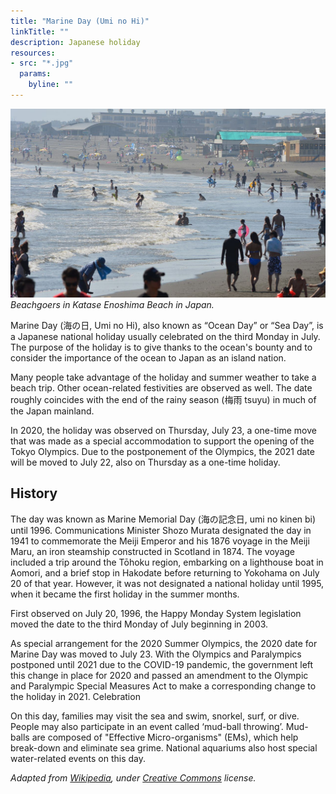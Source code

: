 ```yaml
---
title: "Marine Day (Umi no Hi)"
linkTitle: ""
description: Japanese holiday
resources:
- src: "*.jpg"
  params:
    byline: ""
---
```

![Katase Enoshima Beach in Japan](featured-katase-enoshima-beach-japan.jpg)
*Beachgoers in Katase Enoshima Beach in Japan.*

Marine Day (海の日, Umi no Hi), also known as “Ocean Day” or “Sea Day”, is a Japanese national holiday usually celebrated on the third Monday in July. The purpose of the holiday is to give thanks to the ocean's bounty and to consider the importance of the ocean to Japan as an island nation.

Many people take advantage of the holiday and summer weather to take a beach trip. Other ocean-related festivities are observed as well. The date roughly coincides with the end of the rainy season (梅雨 tsuyu) in much of the Japan mainland.

In 2020, the holiday was observed on Thursday, July 23, a one-time move that was made as a special accommodation to support the opening of the Tokyo Olympics. Due to the postponement of the Olympics, the 2021 date will be moved to July 22, also on Thursday as a one-time holiday.

## History

The day was known as Marine Memorial Day (海の記念日, umi no kinen bi) until 1996. Communications Minister Shozo Murata designated the day in 1941 to commemorate the Meiji Emperor and his 1876 voyage in the Meiji Maru, an iron steamship constructed in Scotland in 1874. The voyage included a trip around the Tōhoku region, embarking on a lighthouse boat in Aomori, and a brief stop in Hakodate before returning to Yokohama on July 20 of that year. However, it was not designated a national holiday until 1995, when it became the first holiday in the summer months.

First observed on July 20, 1996, the Happy Monday System legislation moved the date to the third Monday of July beginning in 2003.

As special arrangement for the 2020 Summer Olympics, the 2020 date for Marine Day was moved to July 23. With the Olympics and Paralympics postponed until 2021 due to the COVID-19 pandemic, the government left this change in place for 2020 and passed an amendment to the Olympic and Paralympic Special Measures Act to make a corresponding change to the holiday in 2021.
Celebration

On this day, families may visit the sea and swim, snorkel, surf, or dive. People may also participate in an event called ‘mud-ball throwing’. Mud-balls are composed of "Effective Micro-organisms" (EMs), which help break-down and eliminate sea grime. National aquariums also host special water-related events on this day.

*Adapted from [Wikipedia](https://en.wikipedia.org), under [Creative Commons](https://en.wikipedia.org/wiki/Wikipedia:Text_of_Creative_Commons_Attribution-ShareAlike_3.0_Unported_License) license.*